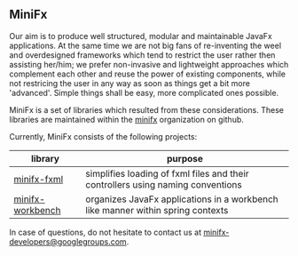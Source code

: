 
## MiniFx

Our aim is to produce well structured, modular and maintainable JavaFx applications. At the same time we are not big fans of
re-inventing the weel and overdesigned frameworks which tend to restrict the user rather then assisting her/him; we prefer non-invasive and lightweight approaches which complement each other and reuse the power of existing components, while not restricing the user in any way as soon as things get a bit more 'advanced'. Simple things shall be easy, more complicated ones possible.

MiniFx is a set of libraries which resulted from these considerations. These libraries are maintained within the [minifx](https://github.com/minifx) organization on github. 

Currently, MiniFx consists of the following projects:

|    library     | purpose |
|---------|---------|
|[minifx-fxml](https://minifx.org/minifx-fxml)|simplifies loading of fxml files and their controllers using naming conventions|
|[minifx-workbench](https://minifx.org/minifx-workbench)|organizes JavaFx applications in a workbench like manner within spring contexts|

In case of questions, do not hesitate to contact us at <minifx-developers@googlegroups.com>.

